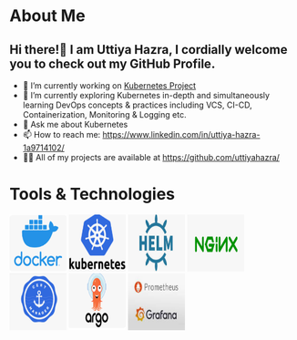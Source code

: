 # About Me
## Hi there!👋 I am Uttiya Hazra, I cordially welcome you to check out my GitHub Profile.
  
- 🔭 I’m currently working on [Kubernetes Project](https://github.com/uttiyahazra/kubernetes-project)
- 🌱 I’m currently exploring Kubernetes in-depth and simultaneously learning DevOps concepts & practices including VCS, CI-CD, Containerization, Monitoring & Logging etc.
- 💬 Ask me about Kubernetes
- 📫 How to reach me: https://www.linkedin.com/in/uttiya-hazra-1a9714102/ 
- 👨‍💻 All of my projects are available at https://github.com/uttiyahazra/

# Tools & Technologies 
<img src="Docker.png" width="100" height="100">
<img src="Kubernetes.png" width="100" height="100">
<img src="Helm.png" width="100" height="100">
<img src="NGINX.png" width="100" height="100">
<img src="Cert-Manager.png" width="100" height="100">
<img src="ArgoCD.png" width="100" height="100">
<img src="Prometheus and Grafana.png" width="100" height="100">




